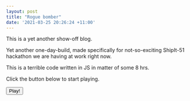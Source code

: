 ```yaml
---
layout: post
title: "Rogue bomber"
date: '2021-03-25 20:26:24 +11:00'
---
```


This is a yet another show-off blog.

<LazyImg src="/images/rogue_bomber/screenshot.webp" />

Yet another one-day-build, made specifically for not-so-exciting ShipIt-51 hackathon we are having at work right now.

This is a terrible code written in JS in matter of some 8 hrs.

Click the button below to start playing.

<div id="rogue-bomber-placeholder"></div>

<button id="start-rogue-bomber" class="btn btn-md btn-primary read-more">Play!</button>

<!-- TBD -->